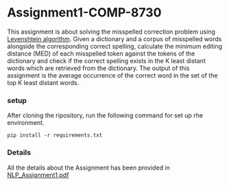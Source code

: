# Assignment1-COMP-8730
This assignment is about solving the misspelled correction problem using [Levenshtein algorithm](https://en.wikipedia.org/wiki/Levenshtein_distance).
Given a dictionary and a corpus of misspelled words alongside the corresponding correct spelling,
calculate the minimum editing distance (MED) of each misspelled token
against the tokens of the dictionary and check if the correct
spelling exists in the K least distant words which are retrieved from the dictionary. The output of this assignment is the average occurrence of the correct word in the set of the top K least distant words.

### setup
After cloning the ripository, run the following command for set up rhe environment.

`pip install -r requirements.txt`

### Details
All the details about the Assignment has been provided in [NLP_Assignment1.pdf](https://github.com/rezaBarzgar/Assignment1-COMP-8730/blob/master/NLP_Assignment1.pdf)
